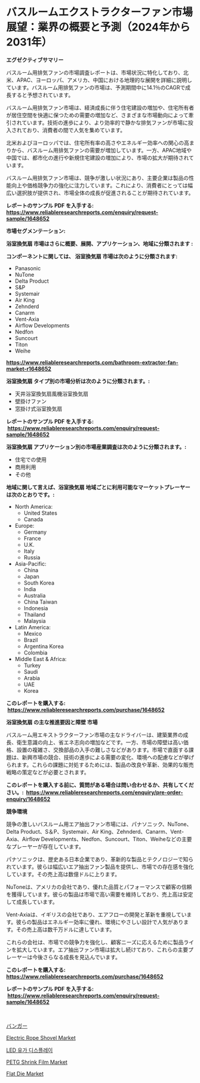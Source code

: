 <p><h1>バスルームエクストラクターファン市場展望：業界の概要と予測（2024年から2031年）</h1></p><p><strong>エグゼクティブサマリー</strong></p>
<p><p>バスルーム用排気ファンの市場調査レポートは、市場状況に特化しており、北米、APAC、ヨーロッパ、アメリカ、中国における地理的な展開を詳細に説明しています。バスルーム用排気ファンの市場は、予測期間中に14.1％のCAGRで成長すると予想されています。</p><p>バスルーム用排気ファン市場は、経済成長に伴う住宅建設の増加や、住宅所有者が居住空間を快適に保つための需要の増加など、さまざまな市場動向によって牽引されています。技術の進歩により、より効率的で静かな排気ファンが市場に投入されており、消費者の間で人気を集めています。</p><p>北米およびヨーロッパでは、住宅所有率の高さやエネルギー効率への関心の高まりから、バスルーム用排気ファンの需要が増加しています。一方、APAC地域や中国では、都市化の進行や新規住宅建設の増加により、市場の拡大が期待されています。</p><p>バスルーム用排気ファン市場は、競争が激しい状況にあり、主要企業は製品の性能向上や価格競争力の強化に注力しています。これにより、消費者にとっては幅広い選択肢が提供され、市場全体の成長が促進されることが期待されています。</p></p>
<p><strong>レポートのサンプル PDF を入手する: <a href="https://www.reliableresearchreports.com/enquiry/request-sample/1648652">https://www.reliableresearchreports.com/enquiry/request-sample/1648652</a></strong></p>
<p><strong>市場セグメンテーション:</strong></p>
<p><strong> 浴室換気扇 市場はさらに概要、展開、アプリケーション、地域に分類されます :</strong></p>
<p><strong>コンポーネントに関しては、 浴室換気扇 市場は次のように分類されます: &nbsp;</strong></p>
<p><ul><li>Panasonic</li><li>NuTone</li><li>Delta Product</li><li>S&P</li><li>Systemair</li><li>Air King</li><li>Zehnderd</li><li>Canarm</li><li>Vent-Axia</li><li>Airflow Developments</li><li>Nedfon</li><li>Suncourt</li><li>Titon</li><li>Weihe</li></ul></p>
<p><strong><a href="https://www.reliableresearchreports.com/bathroom-extractor-fan-market-r1648652">https://www.reliableresearchreports.com/bathroom-extractor-fan-market-r1648652</a></strong></p>
<p><strong> 浴室換気扇 タイプ別の市場分析は次のように分類されます。:</strong></p>
<p><ul><li>天井浴室換気扇風機浴室換気扇</li><li>壁掛けファン</li><li>窓掛け式浴室換気扇</li></ul></p>
<p><strong>レポートのサンプル PDF を入手する: &nbsp;<a href="https://www.reliableresearchreports.com/enquiry/request-sample/1648652">https://www.reliableresearchreports.com/enquiry/request-sample/1648652</a></strong></p>
<p><strong> 浴室換気扇 アプリケーション別の市場産業調査は次のように分類されます。:</strong></p>
<p><ul><li>住宅での使用</li><li>商用利用</li><li>その他</li></ul></p>
<p><strong>地域に関して言えば、浴室換気扇 地域ごとに利用可能なマーケットプレーヤーは次のとおりです。:</strong></p>
<p><ul>
    <li>
        North America:
        <ul>
            <li>United States</li>
            <li>Canada</li>
        </ul>
    </li>
    <li>
        Europe:
        <ul>
            <li>Germany</li>
            <li>France</li>
            <li>U.K.</li>
            <li>Italy</li>
            <li>Russia</li>
        </ul>
    </li>
    <li>
        Asia-Pacific:
        <ul>
            <li>China</li>
            <li>Japan</li>
            <li>South Korea</li>
            <li>India</li>
            <li>Australia</li>
            <li>China Taiwan</li>
            <li>Indonesia</li>
            <li>Thailand</li>
            <li>Malaysia</li>
        </ul>
    </li>
    <li>
        Latin America:
        <ul>
            <li>Mexico</li>
            <li>Brazil</li>
            <li>Argentina Korea</li>
            <li>Colombia</li>
        </ul>
    </li>
    <li>
        Middle East & Africa:
        <ul>
            <li>Turkey</li>
            <li>Saudi</li>
            <li>Arabia</li>
            <li>UAE</li>
            <li>Korea</li>
        </ul>
    </li>
    </ul></p>
<p><strong>このレポートを購入する: &nbsp;<a href="https://www.reliableresearchreports.com/purchase/1648652">https://www.reliableresearchreports.com/purchase/1648652</a></strong></p>
<p><strong>浴室換気扇 の主な推進要因と障壁 市場</strong></p>
<p><p>バスルーム用エキストラクターファン市場の主なドライバーは、建築業界の成長、衛生意識の向上、省エネ志向の増加などです。一方、市場の障壁は高い価格、設置の複雑さ、交換部品の入手の難しさなどがあります。市場で直面する課題は、新興市場の競合、技術の進歩による需要の変化、環境への配慮などが挙げられます。これらの課題に対処するためには、製品の改良や革新、効果的な販売戦略の策定などが必要とされます。</p></p>
<p><strong>このレポートを購入する前に、質問がある場合は問い合わせるか、共有してください。:&nbsp; <a href="https://www.reliableresearchreports.com/enquiry/pre-order-enquiry/1648652">https://www.reliableresearchreports.com/enquiry/pre-order-enquiry/1648652</a></strong></p>
<p><strong>競争環境</strong></p>
<p><p>競争の激しいバスルーム用エア抽出ファン市場には、パナソニック、NuTone、Delta Product、S＆P、Systemair、Air King、Zehnderd、Canarm、Vent-Axia、Airflow Developments、Nedfon、Suncourt、Titon、Weiheなどの主要なプレーヤーが存在しています。</p><p>パナソニックは、歴史ある日本企業であり、革新的な製品とテクノロジーで知られています。彼らは幅広いエア抽出ファン製品を提供し、市場での存在感を強化しています。その売上高は数億ドルに上ります。</p><p>NuToneは、アメリカの会社であり、優れた品質とパフォーマンスで顧客の信頼を獲得しています。彼らの製品は市場で高い需要を維持しており、売上高は安定して成長しています。</p><p>Vent-Axiaは、イギリスの会社であり、エアフローの開発と革新を重視しています。彼らの製品はエネルギー効率に優れ、環境にやさしい設計で人気があります。その売上高は数千万ドルに達しています。</p><p>これらの会社は、市場での競争力を強化し、顧客ニーズに応えるために製品ラインを拡大しています。エア抽出ファン市場は拡大し続けており、これらの主要プレーヤーは今後さらなる成長を見込んでいます。</p></p>
<p><strong>このレポートを購入する: &nbsp; <a href="https://www.reliableresearchreports.com/purchase/1648652">https://www.reliableresearchreports.com/purchase/1648652</a></strong></p>
<p><strong>レポートのサンプル PDF を入手する: &nbsp;<a href="https://www.reliableresearchreports.com/enquiry/request-sample/1648652">https://www.reliableresearchreports.com/enquiry/request-sample/1648652</a></strong><strong></strong></p>
<p>&nbsp;</p>
<p><p><a href="https://github.com/AaronVargas43/Market-Research-Report-List-1/blob/main/927263628296.md">バンガー</a></p><p><a href="https://issuu.com/reportprime-2/docs/electric-rope-shovel-market-size-2030.pptx">Electric Rope Shovel Market</a></p><p><a href="https://medium.com/@rickymetzdvm/led-%EA%B0%80%EA%B2%A9-%ED%91%9C%EC%8B%9C%EA%B8%B0-%EC%8B%9C%EC%9E%A5-%EB%B6%84%EC%84%9D-cagr-%EC%8B%9C%EC%9E%A5-%EC%84%B8%EB%B6%84%ED%99%94-%EB%B0%8F-%EA%B8%80%EB%A1%9C%EB%B2%8C-%EC%82%B0%EC%97%85-%EA%B0%9C%EC%9A%94-c241fd01f6b8">LED 유가 디스플레이</a></p><p><a href="https://issuu.com/reportprime-2/docs/petg-shrink-film-market-size-2030.pptx">PETG Shrink Film Market</a></p><p><a href="https://view.publitas.com/reportprime-1/flat-die-market-research-report-its-history-and-forecast-2024-to-2031/">Flat Die Market</a></p></p>